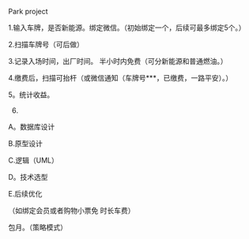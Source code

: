 Park project





1.输入车牌，是否新能源。绑定微信。（初始绑定一个，后续可最多绑定5个。）

2.扫描车牌号（可后做）

3.记录入场时间，出厂时间。   半小时内免费（可分新能源和普通燃油。）

4.缴费后，扫描可抬杆（或微信通知（车牌号***，已缴费，一路平安）。）

5。统计收益。

6.











A。数据库设计





B.原型设计



C.逻辑（UML）





D。技术选型



E.后续优化

（如绑定会员或者购物小票免 时长车费）

包月。（策略模式）

